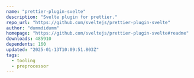 ```yaml
---
name: "prettier-plugin-svelte"
description: "Svelte plugin for prettier."
repo_url: "https://github.com/sveltejs/prettier-plugin-svelte"
author: "dummdidumm"
homepage: "https://github.com/sveltejs/prettier-plugin-svelte#readme"
downloads: 485910
dependents: 160
updated: "2025-01-13T10:09:51.803Z"
tags: 
  - tooling
  - preprocessor
---
```

